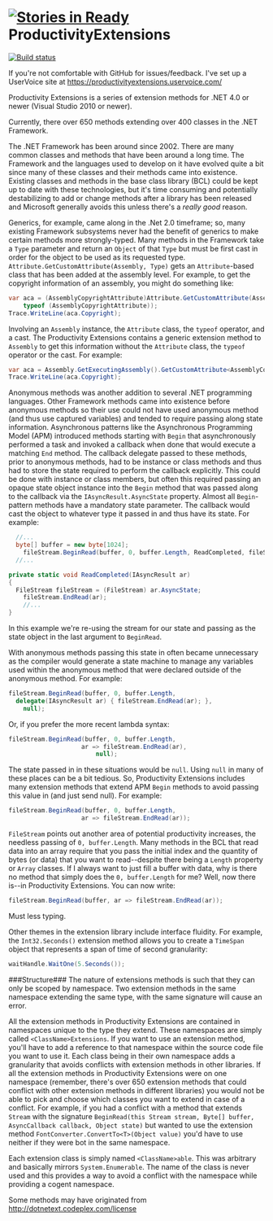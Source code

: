 [![Stories in Ready](https://badge.waffle.io/peteraritchie/ProductivityExtensions.png?label=ready&title=Ready)](https://waffle.io/peteraritchie/ProductivityExtensions)
ProductivityExtensions
======================

[![Build status](https://ci.appveyor.com/api/projects/status/d7hnf2d25oull7jq?svg=true)](https://ci.appveyor.com/project/peteraritchie/productivityextensions)

If you're not comfortable with GitHub for issues/feedback.  I've set up a UserVoice site at https://productivityextensions.uservoice.com/

Productivity Extensions is a series of extension methods for .NET 4.0 or newer (Visual Studio 2010 or newer).

Currently, there over 650 methods extending over 400 classes in the .NET Framework.

The .NET Framework has been around since 2002.  There are many common classes and methods that have been around a long time.  The Framework and the languages used to develop on it have evolved quite a bit since many of these classes and their methods came into existence.  Existing classes and methods in the base class library (BCL) could be kept up to date with these technologies, but it's time consuming and potentially destabilizing to add or change methods after a library has been released and Microsoft generally avoids this unless there's a *really good* reason.

Generics, for example, came along in the .Net 2.0 timeframe; so, many existing Framework subsystems never had the benefit of generics to make certain methods more strongly-typed.  Many methods in the Framework take a `Type` parameter and return an `Object` of that `Type` but must be first cast in order for the object to be used as its requested type.  `Attribute.GetCustomAttribute(Assembly, Type)` gets an `Attribute`-based class that has been added at the assembly level.  For example, to get the copyright information of an assembly, you might do something like:

```C#
var aca = (AssemblyCopyrightAttribute)Attribute.GetCustomAttribute(Assembly.GetExecutingAssembly(),
    typeof (AssemblyCopyrightAttribute));
Trace.WriteLine(aca.Copyright);
```

Involving an `Assembly` instance, the `Attribute` class, the `typeof` operator, and a cast.  The Productivity Extensions contains a generic extension method to `Assembly` to get this information without the `Attribute` class, the `typeof` operator or the cast.  For example:

```C#
var aca = Assembly.GetExecutingAssembly().GetCustomAttribute<AssemblyCopyrightAttribute>();
Trace.WriteLine(aca.Copyright);
```

Anonymous methods was another addition to several .NET programming languages.  Other Framework methods came into existence before anonymous methods so their use could not have used anonymous method  (and thus use captured variables) and tended to require passing along state information.  Asynchronous patterns like the Asynchronous Programming Model (APM) introduced methods starting with `Begin` that asynchronously performed a task and invoked a callback when done that would execute a matching `End` method.  The callback delegate passed to these methods, prior to anonymous methods, had to be instance or class methods and thus had to store the state required to perform the callback explicitly.  This could be done with instance or class members, but often this required passing an opaque state object instance into the `Begin` method that was passed along to the callback via the `IAsyncResult.AsyncState` property.  Almost all `Begin`-pattern methods have a mandatory state parameter.  The callback would cast the object to whatever type it passed in and thus have its state.  For example:

```C#
  //...
  byte[] buffer = new byte[1024];
	fileStream.BeginRead(buffer, 0, buffer.Length, ReadCompleted, fileStream);
  //...

private static void ReadCompleted(IAsyncResult ar)
{
  FileStream fileStream = (FileStream) ar.AsyncState;
	fileStream.EndRead(ar);
	//...
}
```
In this example we're re-using the stream for our state and passing as the state object in the last argument to `BeginRead`.

With anonymous methods passing this state in often became unnecessary as the compiler would generate a state machine to manage any variables used within the anonymous method that were declared outside of the anonymous method.  For example:

```C#
fileStream.BeginRead(buffer, 0, buffer.Length, 
  delegate(IAsyncResult ar) { fileStream.EndRead(ar); },
	null);
```
Or, if you prefer the more recent lambda syntax:
```C#
fileStream.BeginRead(buffer, 0, buffer.Length,
  		            ar => fileStream.EndRead(ar),
			            null);
```

The state passed in in these situations would be `null`.  Using `null`  in many of these places can be a bit tedious.  So, Productivity Extensions includes many extension methods that extend APM `Begin` methods to avoid passing this value in (and just send null).  For example: 

```C#
fileStream.BeginRead(buffer, 0, buffer.Length,
  		            ar => fileStream.EndRead(ar));
```

`FileStream` points out another area of potential productivity increases, the needless passing of `0, buffer.Length`.  Many methods in the BCL that read data into an array require that you pass the initial index and the quantity of bytes (or data) that you want to read--despite there being a `Length` property or `Array` classes.  If I always want to just fill a buffer with data, why is there no method that simply does the `0, buffer.Length` for me?  Well, now there is--in Productivity Extensions.  You can now write:

```C#
fileStream.BeginRead(buffer, ar => fileStream.EndRead(ar));
```

Must less typing.

Other themes in the extension library include interface fluidity.  For example, the `Int32.Seconds()` extension method allows you to create a `TimeSpan` object that represents a span of time of second granularity:

```C#
waitHandle.WaitOne(5.Seconds());
```

###Structure###
The nature of extensions methods is such that they can only be scoped by namespace.  Two extension methods in the same namespace extending the same type, with the same signature will cause an error.

All the extension methods in Productivity Extensions are contained in namespaces unique to the type they extend.  These namespaces are simply called `<ClassName>Extensions`.  If you want to use an extension method, you'll have to add a reference to that namespace within the source code file you want to use it.  Each class being in their own namespace adds a granularity that avoids conflicts with extension methods in other libraries.  If all the extension methods in Productivity Extensions were on one namespace (remember, there's over 650 extension methods that could conflict with other extension methods in different libraries) you would not be able to pick and choose which classes you want to extend in case of a conflict.  For example, if you had a conflict with a method that extends `Stream` with the signature `BeginRead(this Stream stream, Byte[] buffer, AsyncCallback callback, Object state)` but wanted to use the extension method `FontConverter.ConvertTo<T>(Object value)` you'd have to use neither if they were bot in the same namespace.

Each extension class is simply named `<ClassName>able`.  This was arbitrary and basically mirrors `System.Enumerable`.  The name of the class is never used and this provides a way to avoid a conflict with the namespace while providing a cogent namespace.

Some methods may have originated from http://dotnetext.codeplex.com/license